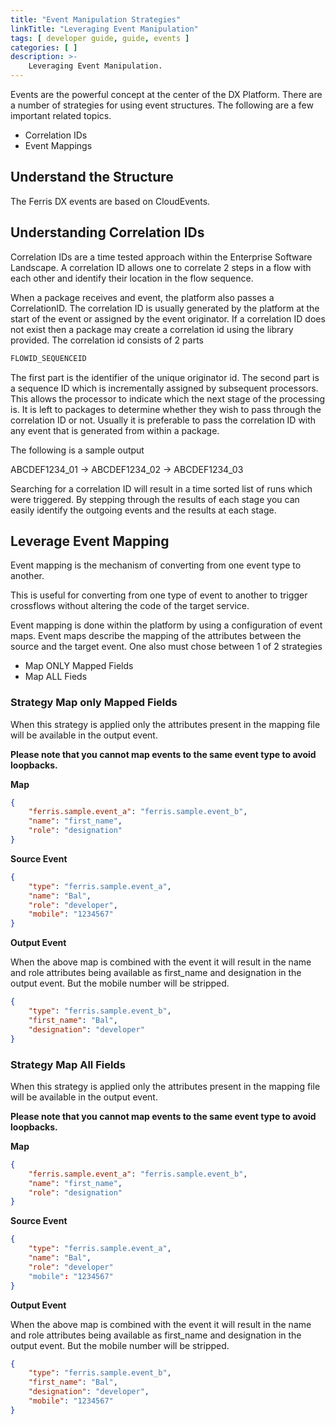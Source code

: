 ```yaml
---
title: "Event Manipulation Strategies"
linkTitle: "Leveraging Event Manipulation"
tags: [ developer guide, guide, events ]
categories: [ ]
description: >-
    Leveraging Event Manipulation.
---
```



Events are the powerful concept at the center of the DX Platform. There are a number of strategies for using event
structures. The following are a few important related topics.

* Correlation IDs
* Event Mappings

## Understand the Structure

The Ferris DX events are based on CloudEvents.

## Understanding Correlation IDs

Correlation IDs are a time tested approach within the Enterprise Software Landscape. A correlation ID allows one to
correlate 2 steps in a flow with each other and identify their location in the flow sequence.

When a package receives and event, the platform also passes a CorrelationID. The correlation ID is usually generated by
the platform at the start of the event or assigned by the event originator. If a correlation ID does not exist then a
package may create a correlation id using the library provided. The correlation id consists of 2 parts

```python
FLOWID_SEQUENCEID
```

The first part is the identifier of the unique originator id. The second part is a sequence ID which is incrementally
assigned by subsequent processors. This allows the processor to indicate which the next stage of the processing is. It
is left to packages to determine whether they wish to pass through the correlation ID or not. Usually it is preferable
to pass the correlation ID with any event that is generated from within a package.

The following is a sample output

ABCDEF1234_01 -> ABCDEF1234_02 -> ABCDEF1234_03

Searching for a correlation ID will result in a time sorted list of runs which were triggered. By stepping through the
results of each stage you can easily identify the outgoing events and the results at each stage.

## Leverage Event Mapping

Event mapping is the mechanism of converting from one event type to another.

This is useful for converting from one type of event to another to trigger crossflows without altering the code of the
target service.

Event mapping is done within the platform by using a configuration of event maps. Event maps describe the mapping of the
attributes between the source and the target event. One also must chose between 1 of 2 strategies

* Map ONLY Mapped Fields
* Map ALL Fieds

### Strategy Map only Mapped Fields

When this strategy is applied only the attributes present in the mapping file will be available in the output event.

**Please note that you cannot map events to the same event type to avoid loopbacks.**

**Map**

```json
{
    "ferris.sample.event_a": "ferris.sample.event_b",
    "name": "first_name",
    "role": "designation"
}
```

**Source Event**

```json
{
    "type": "ferris.sample.event_a",
    "name": "Bal",
    "role": "developer",
    "mobile": "1234567"
}
```

**Output Event**

When the above map is combined with the event it will result in the name and role attributes being available as
first_name and designation in the output event. But the mobile number will be stripped.

```json
{
    "type": "ferris.sample.event_b",
    "first_name": "Bal",
    "designation": "developer"
}
```

### Strategy Map All Fields

When this strategy is applied only the attributes present in the mapping file will be available in the output event.

**Please note that you cannot map events to the same event type to avoid loopbacks.**

**Map**

```json
{
    "ferris.sample.event_a": "ferris.sample.event_b",
    "name": "first_name",
    "role": "designation"
}
```

**Source Event**

```json
{
    "type": "ferris.sample.event_a",
    "name": "Bal",
    "role": "developer"
    "mobile": "1234567"
}
```

**Output Event**

When the above map is combined with the event it will result in the name and role attributes being available as
first_name and designation in the output event. But the mobile number will be stripped.

```json
{
    "type": "ferris.sample.event_b",
    "first_name": "Bal",
    "designation": "developer",
    "mobile": "1234567"
}
```



